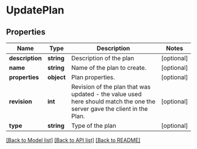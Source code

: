 # UpdatePlan

## Properties
Name | Type | Description | Notes
------------ | ------------- | ------------- | -------------
**description** | **string** | Description of the plan | [optional] 
**name** | **string** | Name of the plan to create. | [optional] 
**properties** | **object** | Plan properties. | [optional] 
**revision** | **int** | Revision of the plan that was updated - the value used here should match the one the server gave the client in the Plan. | [optional] 
**type** | **string** | Type of the plan | [optional] 

[[Back to Model list]](../README.md#documentation-for-models) [[Back to API list]](../README.md#documentation-for-api-endpoints) [[Back to README]](../README.md)



